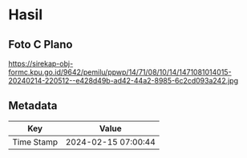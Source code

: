 # Hasil

## Foto C Plano

https://sirekap-obj-formc.kpu.go.id/9642/pemilu/ppwp/14/71/08/10/14/1471081014015-20240214-220512--e428d49b-ad42-44a2-8985-6c2cd093a242.jpg


## Metadata

| Key        | Value               |
| ---------- | ------------------- |
| Time Stamp | 2024-02-15 07:00:44 |



